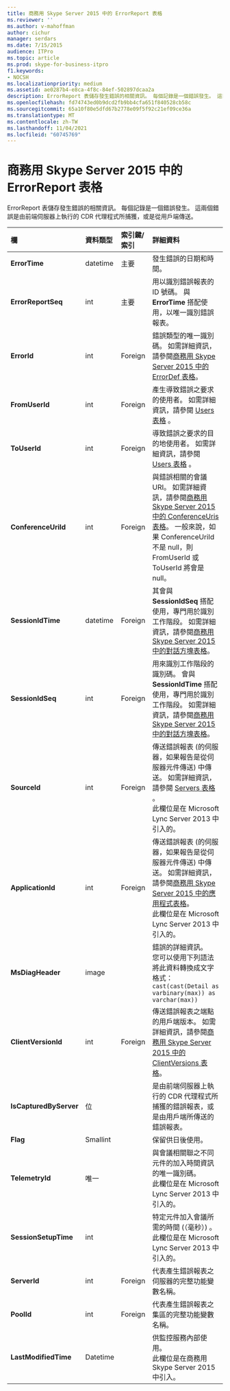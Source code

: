 ```yaml
---
title: 商務用 Skype Server 2015 中的 ErrorReport 表格
ms.reviewer: ''
ms.author: v-mahoffman
author: cichur
manager: serdars
ms.date: 7/15/2015
audience: ITPro
ms.topic: article
ms.prod: skype-for-business-itpro
f1.keywords:
- NOCSH
ms.localizationpriority: medium
ms.assetid: ae0287b4-e8ca-4f8c-84ef-502897dcaa2a
description: ErrorReport 表儲存發生錯誤的相關資訊。 每個記錄是一個錯誤發生。 這兩個錯誤是由前端伺服器上執行的 CDR 代理程式所捕獲，或是從用戶端傳送。
ms.openlocfilehash: fd74743ed0b9dcd2fb9bb4cfa651f840528cb58c
ms.sourcegitcommit: 65a10f80e5dfd67b2778e09f5f92c21ef09ce36a
ms.translationtype: MT
ms.contentlocale: zh-TW
ms.lasthandoff: 11/04/2021
ms.locfileid: "60745769"
---
```

# <a name="errorreport-table-in-skype-for-business-server-2015"></a>商務用 Skype Server 2015 中的 ErrorReport 表格
 
ErrorReport 表儲存發生錯誤的相關資訊。 每個記錄是一個錯誤發生。 這兩個錯誤是由前端伺服器上執行的 CDR 代理程式所捕獲，或是從用戶端傳送。
  
|**欄**|**資料類型**|**索引鍵/索引**|**詳細資料**|
|:-----|:-----|:-----|:-----|
|**ErrorTime** <br/> |datetime  <br/> |主要  <br/> |發生錯誤的日期和時間。  <br/> |
|**ErrorReportSeq** <br/> |int  <br/> |主要  <br/> |用以識別錯誤報表的 ID 號碼。 與 **ErrorTime** 搭配使用，以唯一識別錯誤報表。 <br/> |
|**ErrorId** <br/> |int  <br/> |Foreign  <br/> |錯誤類型的唯一識別碼。 如需詳細資訊，請參閱[商務用 Skype Server 2015 中的 ErrorDef 表格](errordef.md)。 <br/> |
|**FromUserId** <br/> |int  <br/> |Foreign  <br/> |產生導致錯誤之要求的使用者。 如需詳細資訊，請參閱 [Users 表格](users.md) 。 <br/> |
|**ToUserId** <br/> |int  <br/> |Foreign  <br/> |導致錯誤之要求的目的地使用者。 如需詳細資訊，請參閱 [Users 表格](users.md) 。 <br/> |
|**ConferenceUriId** <br/> |int  <br/> |Foreign  <br/> |與錯誤相關的會議 URI。 如需詳細資訊，請參閱[商務用 Skype Server 2015 中的 ConferenceUris 表格](conferenceuris.md)。 一般來說，如果 ConferenceUriId 不是 null，則 FromUserId 或 ToUserId 將會是 null。 <br/> |
|**SessionIdTime** <br/> |datetime  <br/> |Foreign  <br/> |其會與 **SessionIdSeq** 搭配使用，專門用於識別工作階段。 如需詳細資訊，請參閱[商務用 Skype Server 2015 中的對話方塊表格](dialogs.md)。 <br/> |
|**SessionIdSeq** <br/> |int  <br/> |Foreign  <br/> |用來識別工作階段的識別碼。 會與 **SessionIdTime** 搭配使用，專門用於識別工作階段。 如需詳細資訊，請參閱[商務用 Skype Server 2015 中的對話方塊表格](dialogs.md)。 <br/> |
|**SourceId** <br/> |int  <br/> |Foreign  <br/> |傳送錯誤報表 (的伺服器，如果報告是從伺服器元件傳送) 中傳送。 如需詳細資訊，請參閱 [Servers 表格](servers.md) 。 <br/> 此欄位是在 Microsoft Lync Server 2013 中引入的。  <br/> |
|**ApplicationId** <br/> |int  <br/> |Foreign  <br/> |傳送錯誤報表 (的伺服器，如果報告是從伺服器元件傳送) 中傳送。 如需詳細資訊，請參閱[商務用 Skype Server 2015 中的應用程式表格](application.md)。 <br/> 此欄位是在 Microsoft Lync Server 2013 中引入的。  <br/> |
|**MsDiagHeader** <br/> |image  <br/> | <br/> |錯誤的詳細資訊。  <br/> 您可以使用下列語法將此資料轉換成文字格式：  <br/>  `cast(cast(Detail as varbinary(max)) as varchar(max))` <br/> |
|**ClientVersionId** <br/> |int  <br/> |Foreign  <br/> |傳送錯誤報表之端點的用戶端版本。 如需詳細資訊，請參閱[商務用 Skype Server 2015 中的 ClientVersions 表格](clientversions.md)。 <br/> |
|**IsCapturedByServer** <br/> |位  <br/> ||是由前端伺服器上執行的 CDR 代理程式所捕獲的錯誤報表，或是由用戶端所傳送的錯誤報表。  <br/> |
|**Flag** <br/> |Smallint  <br/> ||保留供日後使用。  <br/> |
|**TelemetryId** <br/> |唯一  <br/> ||與會議相關聯之不同元件的加入時間資訊的唯一識別碼。  <br/> 此欄位是在 Microsoft Lync Server 2013 中引入的。  <br/> |
|**SessionSetupTime** <br/> |int  <br/> ||特定元件加入會議所需的時間 (（毫秒）) 。  <br/> 此欄位是在 Microsoft Lync Server 2013 中引入的。  <br/> |
|**ServerId** <br/> |int  <br/> |Foreign  <br/> |代表產生錯誤報表之伺服器的完整功能變數名稱。  <br/> |
|**PoolId** <br/> |int  <br/> |Foreign  <br/> |代表產生錯誤報表之集區的完整功能變數名稱。  <br/> |
|**LastModifiedTime** <br/> |Datetime  <br/> ||供監控服務內部使用。  <br/> 此欄位是在商務用 Skype Server 2015 中引入。  <br/> |
   

